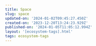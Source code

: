 ```yaml
---
title: Space
slug: space
updated-on: '2024-01-02T09:45:27.450Z'
created-on: '2023-12-20T13:24:23.929Z'
published-on: '2024-01-05T11:05:12.994Z'
layout: '[ecosystem-tags].html'
tags: ecosystem-tags
---
```



